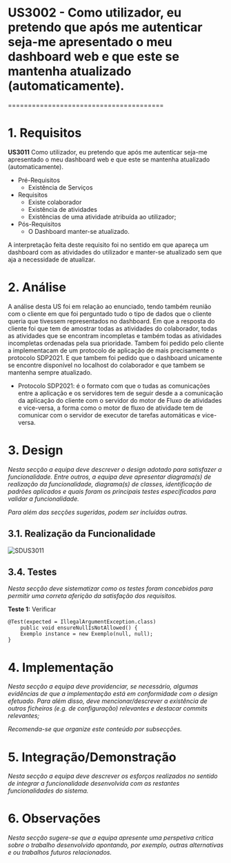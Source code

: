# US3002 - Como utilizador, eu pretendo que após me autenticar seja-me apresentado o meu dashboard web e que este se mantenha atualizado (automaticamente).
=======================================


# 1. Requisitos

**US3011** Como utilizador, eu pretendo que após me autenticar seja-me apresentado o meu dashboard web e que este se mantenha atualizado (automaticamente).

- Pré-Requisitos
	- Existência de Serviços
- Requisitos
	- Existe colaborador
	- Existência de atividades
	- Existências de uma atividade atribuída ao utilizador;
- Pós-Requisitos
	- O Dashboard manter-se atualizado.

A interpretação feita deste requisito foi no sentido em que apareça um dashboard com as atividades do utilizador e manter-se atualizado 
sem que aja a necessidade de atualizar.

# 2. Análise

A análise desta US foi em relação ao enunciado, tendo também reunião com o cliente em que foi perguntado tudo
o tipo de dados que o cliente queria que tivessem representados no dashboard.
Em que a resposta do cliente foi que tem de amostrar todas as atividades do colaborador, todas as atividades que se encontram incompletas e 
também todas as atividades incompletas ordenadas pela sua prioridade. Tambem foi pedido pelo cliente 
a implementacam de um protocolo de aplicação de mais precisamente o protocolo SDP2021. E que tambem foi pedido que o dashboard 
unicamente se encontre disponível no localhost do colaborador e que tambem se mantenha sempre atualizado.

* Protocolo SDP2021: é o formato com que o tudas as comunicações entre a aplicação e os servidores tem de seguir desde a 
a comunicação da aplicação do cliente com o servidor do motor de Fluxo de atividades e vice-versa, a forma como o motor de 
  fluxo de atividade tem de comunicar com o servidor de executor de tarefas automáticas e vice-versa.
  


# 3. Design

*Nesta secção a equipa deve descrever o design adotado para satisfazer a funcionalidade. Entre outros, a equipa deve apresentar diagrama(s) de realização da funcionalidade, diagrama(s) de classes, identificação de padrões aplicados e quais foram os principais testes especificados para validar a funcionalidade.*

*Para além das secções sugeridas, podem ser incluídas outras.*

## 3.1. Realização da Funcionalidade

![SDUS3011](SDUS3011.jpg)
## 3.4. Testes 
*Nesta secção deve sistematizar como os testes foram concebidos para permitir uma correta aferição da satisfação dos requisitos.*

**Teste 1:** Verificar 

	@Test(expected = IllegalArgumentException.class)
		public void ensureNullIsNotAllowed() {
		Exemplo instance = new Exemplo(null, null);
	}

# 4. Implementação

*Nesta secção a equipa deve providenciar, se necessário, algumas evidências de que a implementação está em conformidade com o design efetuado. Para além disso, deve mencionar/descrever a existência de outros ficheiros (e.g. de configuração) relevantes e destacar commits relevantes;*

*Recomenda-se que organize este conteúdo por subsecções.*

# 5. Integração/Demonstração

*Nesta secção a equipa deve descrever os esforços realizados no sentido de integrar a funcionalidade desenvolvida com as restantes funcionalidades do sistema.*

# 6. Observações

*Nesta secção sugere-se que a equipa apresente uma perspetiva critica sobre o trabalho desenvolvido apontando, por exemplo, outras alternativas e ou trabalhos futuros relacionados.*



